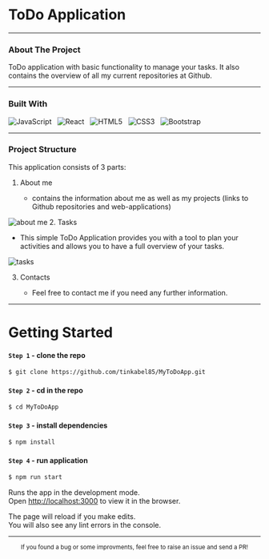 # ToDo Application

---
### About The Project

ToDo application with basic functionality to manage your tasks. It also contains the overview of all my current repositories at Github.
___

### Built With

![JavaScript](https://img.shields.io/badge/-JavaScript-black?style=flat-square&logo=javascript) &nbsp;
![React](https://img.shields.io/badge/-React-black?style=flat-square&logo=react) &nbsp;
![HTML5](https://img.shields.io/badge/-HTML5-E34F26?style=flat-square&logo=html5&logoColor=white) &nbsp;
![CSS3](https://img.shields.io/badge/-CSS3-1572B6?style=flat-square&logo=css3) &nbsp;
![Bootstrap](https://img.shields.io/badge/Bootstrap-563D7C?style=flat-square&llogo=bootstrap&logoColor=white) &nbsp;
___ 

### Project Structure
This application consists of 3 parts:

1. About me

    + contains the information about me as well as my projects (links to Github repositories and web-applications)

![about me](https://i.ibb.co/59Z6KmH/ToDo-rep.png)
2. Tasks

   + This simple ToDo Application provides you with a tool to plan your activities and allows you to have a full overview of your tasks.

![tasks](https://i.ibb.co/FwLMGLK/ToDo.png)

3. Contacts

    + Feel free to contact me if you need any further information. 


---
# Getting Started 

#### `Step 1` - clone the repo

```bash
$ git clone https://github.com/tinkabel85/MyToDoApp.git
```

#### `Step 2` - cd in the repo

```bash
$ cd MyToDoApp
```

#### `Step 3` - install dependencies

```bash
$ npm install
```

#### `Step 4` - run application

```bash
$ npm run start
```

Runs the app in the development mode.\
Open [http://localhost:3000](http://localhost:3000) to view it in the browser.

The page will reload if you make edits.\
You will also see any lint errors in the console.

---
<div align="center">
    <sub>If you found a bug or some improvments, feel free to raise an issue and send a PR!</sub>
</div>
